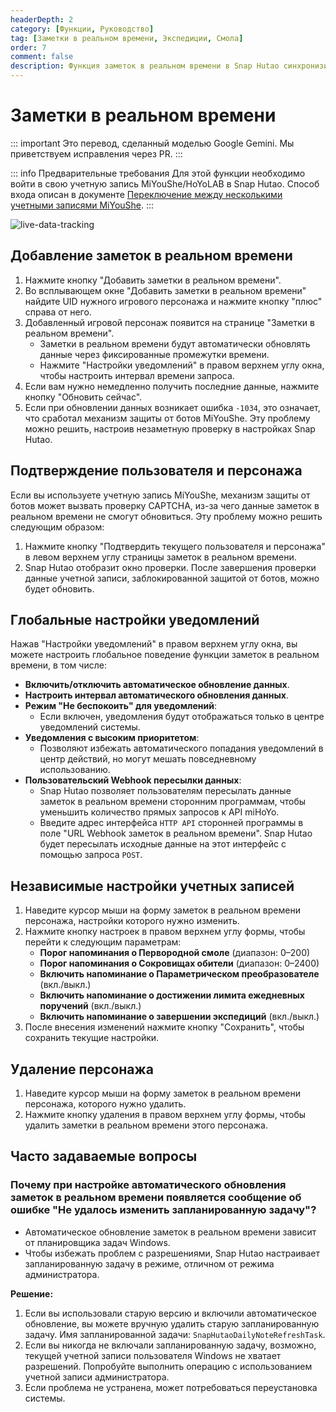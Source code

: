```yaml
---
headerDepth: 2
category: [Функции, Руководство]
tag: [Заметки в реальном времени, Экспедиции, Смола]
order: 7
comment: false
description: Функция заметок в реальном времени в Snap Hutao синхронизирует динамическую информацию из Genshin Impact на локальный компьютер путем периодического обновления данных из MiYouShe/HoYoLAB и выполняет push-уведомления в соответствии с требованиями пользователя.
---
```


# Заметки в реальном времени

::: important
Это перевод, сделанный моделью Google Gemini. Мы приветствуем исправления через PR.
:::

::: info Предварительные требования
Для этой функции необходимо войти в свою учетную запись MiYouShe/HoYoLAB в Snap Hutao. Способ входа описан в документе [Переключение между несколькими учетными записями MiYouShe](mhy-account-switch.md).
:::

![live-data-tracking](https://img.alicdn.com/imgextra/i4/1797064093/O1CN01YUyKil1g6e0x3SpKX_!!1797064093.png_.webp)

## Добавление заметок в реальном времени

1. Нажмите кнопку "Добавить заметки в реальном времени".
2. Во всплывающем окне "Добавить заметки в реальном времени" найдите UID нужного игрового персонажа и нажмите кнопку "плюс" справа от него.
3. Добавленный игровой персонаж появится на странице "Заметки в реальном времени".
   - Заметки в реальном времени будут автоматически обновлять данные через фиксированные промежутки времени.
   - Нажмите "Настройки уведомлений" в правом верхнем углу окна, чтобы настроить интервал времени запроса.
4. Если вам нужно немедленно получить последние данные, нажмите кнопку "Обновить сейчас".
5. Если при обновлении данных возникает ошибка `-1034`, это означает, что сработал механизм защиты от ботов MiYouShe. Эту проблему можно решить, настроив незаметную проверку в настройках Snap Hutao.

## Подтверждение пользователя и персонажа

Если вы используете учетную запись MiYouShe, механизм защиты от ботов может вызвать проверку CAPTCHA, из-за чего данные заметок в реальном времени не смогут обновиться.
Эту проблему можно решить следующим образом:

1. Нажмите кнопку "Подтвердить текущего пользователя и персонажа" в левом верхнем углу страницы заметок в реальном времени.
2. Snap Hutao отобразит окно проверки. После завершения проверки данные учетной записи, заблокированной защитой от ботов, можно будет обновить.

## Глобальные настройки уведомлений

Нажав "Настройки уведомлений" в правом верхнем углу окна, вы можете настроить глобальное поведение функции заметок в реальном времени, в том числе:

- **Включить/отключить автоматическое обновление данных**.
- **Настроить интервал автоматического обновления данных**.
- **Режим "Не беспокоить" для уведомлений**:
  - Если включен, уведомления будут отображаться только в центре уведомлений системы.
- **Уведомления с высоким приоритетом**:
  - Позволяют избежать автоматического попадания уведомлений в центр действий, но могут мешать повседневному использованию.
- **Пользовательский Webhook пересылки данных**:
  - Snap Hutao позволяет пользователям пересылать данные заметок в реальном времени сторонним программам, чтобы уменьшить количество прямых запросов к API miHoYo.
  - Введите адрес интерфейса `HTTP API` сторонней программы в поле "URL Webhook заметок в реальном времени". Snap Hutao будет пересылать исходные данные на этот интерфейс с помощью запроса `POST`.

## Независимые настройки учетных записей

1. Наведите курсор мыши на форму заметок в реальном времени персонажа, настройки которого нужно изменить.
2. Нажмите кнопку настроек в правом верхнем углу формы, чтобы перейти к следующим параметрам:
   - **Порог напоминания о Первородной смоле** (диапазон: 0–200)
   - **Порог напоминания о Сокровищах обители** (диапазон: 0–2400)
   - **Включить напоминание о Параметрическом преобразователе** (вкл./выкл.)
   - **Включить напоминание о достижении лимита ежедневных поручений** (вкл./выкл.)
   - **Включить напоминание о завершении экспедиций** (вкл./выкл.)
3. После внесения изменений нажмите кнопку "Сохранить", чтобы сохранить текущие настройки.

## Удаление персонажа

1. Наведите курсор мыши на форму заметок в реальном времени персонажа, которого нужно удалить.
2. Нажмите кнопку удаления в правом верхнем углу формы, чтобы удалить заметки в реальном времени этого персонажа.

## Часто задаваемые вопросы

### Почему при настройке автоматического обновления заметок в реальном времени появляется сообщение об ошибке "Не удалось изменить запланированную задачу"?

- Автоматическое обновление заметок в реальном времени зависит от планировщика задач Windows.
- Чтобы избежать проблем с разрешениями, Snap Hutao настраивает запланированную задачу в режиме, отличном от режима администратора.

**Решение:**

1. Если вы использовали старую версию и включили автоматическое обновление, вы можете вручную удалить старую запланированную задачу. Имя запланированной задачи: `SnapHutaoDailyNoteRefreshTask`.
2. Если вы никогда не включали запланированную задачу, возможно, текущей учетной записи пользователя Windows не хватает разрешений. Попробуйте выполнить операцию с использованием учетной записи администратора.
3. Если проблема не устранена, может потребоваться переустановка системы.
